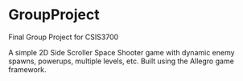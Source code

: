 # GroupProject
Final Group Project for CSIS3700

A simple 2D Side Scroller Space Shooter game with dynamic enemy spawns, powerups, multiple levels, etc. Built using the Allegro game framework.
